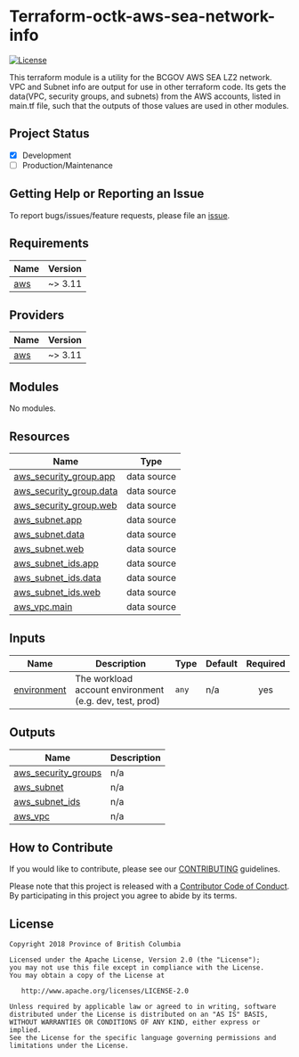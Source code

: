 <!-- BEGIN_TF_DOCS -->
# Terraform-octk-aws-sea-network-info
[![License](https://img.shields.io/badge/License-Apache%202.0-blue.svg)](./LICENSE)

This terraform module is a utility for the BCGOV AWS SEA LZ2 network. VPC and Subnet info are output for use in other terraform code. Its gets the data(VPC, security groups, and subnets) from the  AWS accounts, listed in main.tf file, such that the outputs of those values are used in other modules.

## Project Status

- [x] Development
- [ ] Production/Maintenance

## Getting Help or Reporting an Issue
<!--- Example below, modify accordingly --->
To report bugs/issues/feature requests, please file an [issue](../../issues).

## Requirements

| Name | Version |
|------|---------|
| <a name="requirement_aws"></a> [aws](#requirement\_aws) | ~> 3.11 |

## Providers

| Name | Version |
|------|---------|
| <a name="provider_aws"></a> [aws](#provider\_aws) | ~> 3.11 |

## Modules

No modules.

## Resources

| Name | Type |
|------|------|
| [aws_security_group.app](https://registry.terraform.io/providers/hashicorp/aws/latest/docs/data-sources/security_group) | data source |
| [aws_security_group.data](https://registry.terraform.io/providers/hashicorp/aws/latest/docs/data-sources/security_group) | data source |
| [aws_security_group.web](https://registry.terraform.io/providers/hashicorp/aws/latest/docs/data-sources/security_group) | data source |
| [aws_subnet.app](https://registry.terraform.io/providers/hashicorp/aws/latest/docs/data-sources/subnet) | data source |
| [aws_subnet.data](https://registry.terraform.io/providers/hashicorp/aws/latest/docs/data-sources/subnet) | data source |
| [aws_subnet.web](https://registry.terraform.io/providers/hashicorp/aws/latest/docs/data-sources/subnet) | data source |
| [aws_subnet_ids.app](https://registry.terraform.io/providers/hashicorp/aws/latest/docs/data-sources/subnet_ids) | data source |
| [aws_subnet_ids.data](https://registry.terraform.io/providers/hashicorp/aws/latest/docs/data-sources/subnet_ids) | data source |
| [aws_subnet_ids.web](https://registry.terraform.io/providers/hashicorp/aws/latest/docs/data-sources/subnet_ids) | data source |
| [aws_vpc.main](https://registry.terraform.io/providers/hashicorp/aws/latest/docs/data-sources/vpc) | data source |

## Inputs

| Name | Description | Type | Default | Required |
|------|-------------|------|---------|:--------:|
| <a name="input_environment"></a> [environment](#input\_environment) | The workload account environment (e.g. dev, test, prod) | `any` | n/a | yes |

## Outputs

| Name | Description |
|------|-------------|
| <a name="output_aws_security_groups"></a> [aws\_security\_groups](#output\_aws\_security\_groups) | n/a |
| <a name="output_aws_subnet"></a> [aws\_subnet](#output\_aws\_subnet) | n/a |
| <a name="output_aws_subnet_ids"></a> [aws\_subnet\_ids](#output\_aws\_subnet\_ids) | n/a |
| <a name="output_aws_vpc"></a> [aws\_vpc](#output\_aws\_vpc) | n/a |



## How to Contribute
<!--- Example below, modify accordingly --->
If you would like to contribute, please see our [CONTRIBUTING](./CONTRIBUTING.md) guidelines.

Please note that this project is released with a [Contributor Code of Conduct](./CODE_OF_CONDUCT.md). 
By participating in this project you agree to abide by its terms.


## License
<!--- Example below, modify accordingly --->
    Copyright 2018 Province of British Columbia

    Licensed under the Apache License, Version 2.0 (the "License");
    you may not use this file except in compliance with the License.
    You may obtain a copy of the License at

       http://www.apache.org/licenses/LICENSE-2.0

    Unless required by applicable law or agreed to in writing, software
    distributed under the License is distributed on an "AS IS" BASIS,
    WITHOUT WARRANTIES OR CONDITIONS OF ANY KIND, either express or implied.
    See the License for the specific language governing permissions and
    limitations under the License.
<!-- END_TF_DOCS -->